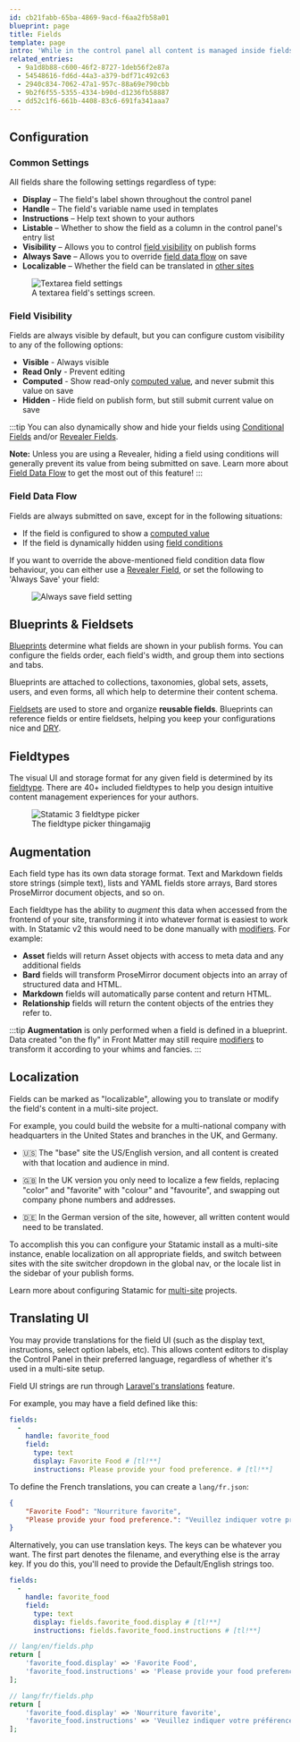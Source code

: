 ```yaml
---
id: cb21fabb-65ba-4869-9acd-f6aa2fb58a01
blueprint: page
title: Fields
template: page
intro: 'While in the control panel all content is managed inside fields. They come in many types, from basic text and select boxes, to rich text fields and image pickers. Fields are grouped into blueprints and fieldsets and can be reused in a number of different ways.'
related_entries:
  - 9a1d8b88-c600-46f2-8727-1deb56f2e87a
  - 54548616-fd6d-44a3-a379-bdf71c492c63
  - 2940c834-7062-47a1-957c-88a69e790cbb
  - 9b2f6f55-5355-4334-b90d-d1236fb58887
  - dd52c1f6-661b-4408-83c6-691fa341aaa7
---
```

## Configuration

### Common Settings

All fields share the following settings regardless of type:

- **Display** – The field's label shown throughout the control panel
- **Handle** – The field's variable name used in templates
- **Instructions** – Help text shown to your authors
- **Listable** – Whether to show the field as a column in the control panel's entry list
- **Visibility** – Allows you to control [field visibility](#field-visibility) on publish forms
- **Always Save** – Allows you to override [field data flow](#field-data-flow) on save
- **Localizable** – Whether the field can be translated in [other sites](#localization)

<figure>
    <img src="/img/field-settings.png" alt="Textarea field settings">
    <figcaption>A textarea field's settings screen.</figcaption>
</figure>

### Field Visibility

Fields are always visible by default, but you can configure custom visibility to any of the following options:

- **Visible** - Always visible
- **Read Only** - Prevent editing
- **Computed** - Show read-only [computed value](/computed-values), and never submit this value on save
- **Hidden** - Hide field on publish form, but still submit current value on save

:::tip
You can also dynamically show and hide your fields using [Conditional Fields](/conditional-fields) and/or [Revealer Fields](/fieldtypes/revealer).

**Note:** Unless you are using a Revealer, hiding a field using conditions will generally prevent its value from being submitted on save. Learn more about [Field Data Flow](#field-data-flow) to get the most out of this feature!
:::

### Field Data Flow

Fields are always submitted on save, except for in the following situations:

- If the field is configured to show a [computed value](/computed-values)
- If the field is dynamically hidden using [field conditions](/conditional-fields)

If you want to override the above-mentioned field condition data flow behaviour, you can either use a [Revealer Field](/fieldtypes/revealer), or set the following to 'Always Save' your field:

<figure>
    <img src="/img/field-always-save.png" alt="Always save field setting">
</figure>

## Blueprints & Fieldsets

[Blueprints](/blueprints) determine what fields are shown in your publish forms. You can configure the fields order, each field's width, and group them into sections and tabs.

Blueprints are attached to collections, taxonomies, global sets, assets, users, and even forms, all which help to determine their content schema.

[Fieldsets](/fieldsets) are used to store and organize **reusable fields**. Blueprints can reference fields or entire fieldsets, helping you keep your configurations nice and [DRY][dry].

## Fieldtypes

The visual UI and storage format for any given field is determined by its [fieldtype](/fieldtypes). There are 40+ included fieldtypes to help you design intuitive content management experiences for your authors.

<figure>
    <img src="/img/fieldtypes.png" alt="Statamic 3 fieldtype picker">
    <figcaption>The fieldtype picker thingamajig</figcaption>
</figure>

## Augmentation

Each field type has its own data storage format. Text and Markdown fields store strings (simple text), lists and YAML fields store arrays, Bard stores ProseMirror document objects, and so on.

Each fieldtype has the ability to _augment_ this data when accessed from the frontend of your site, transforming it into whatever format is easiest to work with.  In Statamic v2 this would need to be done manually with [modifiers](/modifiers). For example:

- **Asset** fields will return Asset objects with access to meta data and any additional fields
- **Bard** fields will transform ProseMirror document objects into an array of structured data and HTML.
- **Markdown** fields will automatically parse content and return HTML.
- **Relationship** fields will return the content objects of the entries they refer to.

:::tip
**Augmentation** is only performed when a field is defined in a blueprint. Data created "on the fly" in Front Matter may still require [modifiers](/modifiers) to transform it according to your whims and fancies.
:::

## Localization

Fields can be marked as "localizable", allowing you to translate or modify the field's content in a multi-site project.

For example, you could build the website for a multi-national company with headquarters in the United States and branches in the UK, and Germany.

- 🇺🇸 The "base" site the US/English version, and all content is created with that location and audience in mind.

- 🇬🇧 In the UK version you only need to localize a few fields, replacing "color" and "favorite" with "colour" and "favourite", and swapping out company phone numbers and addresses.

- 🇩🇪 In the German version of the site, however, all written content would need to be translated.

To accomplish this you can configure your Statamic install as a multi-site instance, enable localization on all appropriate fields, and switch between sites with the site switcher dropdown in the global nav, or the locale list in the sidebar of your publish forms.

Learn more about configuring Statamic for [multi-site](/multi-site) projects.

## Translating UI

You may provide translations for the field UI (such as the display text, instructions, select option labels, etc). This allows content editors to display the Control Panel in their preferred language, regardless of whether it's used in a multi-site setup.

Field UI strings are run through [Laravel's translations](https://laravel.com/docs/10.x/localization) feature.

For example, you may have a field defined like this:

```yaml
fields:
  -
    handle: favorite_food
    field:
      type: text
      display: Favorite Food # [tl!**]
      instructions: Please provide your food preference. # [tl!**]
```

To define the French translations, you can create a `lang/fr.json`:

```json
{
    "Favorite Food": "Nourriture favorite",
    "Please provide your food preference.": "Veuillez indiquer votre préférence alimentaire."
}
```

Alternatively, you can use translation keys. The keys can be whatever you want. The first part denotes the filename, and everything else is the array key. If you do this, you'll need to provide the Default/English strings too. 

```yaml
fields:
  -
    handle: favorite_food
    field:
      type: text
      display: fields.favorite_food.display # [tl!**]
      instructions: fields.favorite_food.instructions # [tl!**]
```

```php
// lang/en/fields.php
return [
    'favorite_food.display' => 'Favorite Food',
    'favorite_food.instructions' => 'Please provide your food preference.',
];
```
```php
// lang/fr/fields.php
return [
    'favorite_food.display' => 'Nourriture favorite',
    'favorite_food.instructions' => 'Veuillez indiquer votre préférence alimentaire.',
];
```




[dry]: https://en.wikipedia.org/wiki/Don%27t_repeat_yourself
